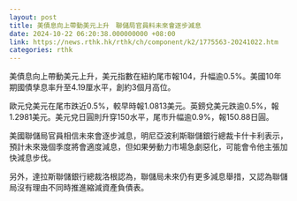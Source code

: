 ```yaml
---
layout: post
title: 美債息向上帶動美元上升　聯儲局官員料未來會逐步減息
date: 2024-10-22 06:20:38.000000000 +08:00
link: https://news.rthk.hk/rthk/ch/component/k2/1775563-20241022.htm
categories: rthk
---
```


美債息向上帶動美元上升，美元指數在紐約尾市報104，升幅逾0.5%。美國10年期國債孳息率升至4.19厘水平，創約3個月高位。

歐元兌美元在尾市跌近0.5%，較早時報1.0813美元。英鎊兌美元跌逾0.5%，報1.2981美元。美元兌日圓則升穿150水平，尾市升幅逾0.9%，報150.88日圓。

美國聯儲局官員相信未來會逐步減息，明尼亞波利斯聯儲銀行總裁卡什卡利表示，預計未來幾個季度將會適度減息，但如果勞動力市場急劇惡化，可能會令他主張加快減息步伐。

另外，達拉斯聯儲銀行總裁洛根認為，聯儲局未來仍有更多減息舉措，又認為聯儲局沒有理由不同時推進縮減資產負債表。

